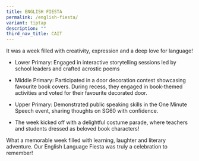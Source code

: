 ```yaml
---
title: ENGLISH FIESTA
permalink: /english-fiesta/
variant: tiptap
description: ""
third_nav_title: CAIT
---
```

<p>It was a week filled with creativity, expression and a deep love for language!</p>
<ul data-tight="true" class="tight">
<li>
<p>Lower Primary: Engaged in interactive storytelling sessions led by school
leaders and crafted acrostic poems</p>
</li>
<li>
<p>Middle Primary: Participated in a door decoration contest showcasing favourite
book covers. During recess, they engaged in book-themed activities and
voted for their favourite decorated door.</p>
</li>
<li>
<p>Upper Primary: Demonstrated public speaking skills in the One Minute Speech
event, sharing thoughts on SG60 with confidence.</p>
</li>
<li>
<p>The week kicked off with a delightful costume parade, where teachers and
students dressed as beloved book characters!</p>
</li>
</ul>
<p>What a memorable week filled with learning, laughter and literary adventure.
Our English Language Fiesta was truly a celebration to remember!</p>
<p></p>